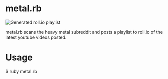 metal.rb
========

![Generated roll.io playlist](http://24.media.tumblr.com/tumblr_loa95q08hh1qzettno1_500.png)

metal.rb scans the heavy metal subreddit and posts a playlist to roll.io of the latest youtube videos posted. 

Usage
=====
$ ruby metal.rb
